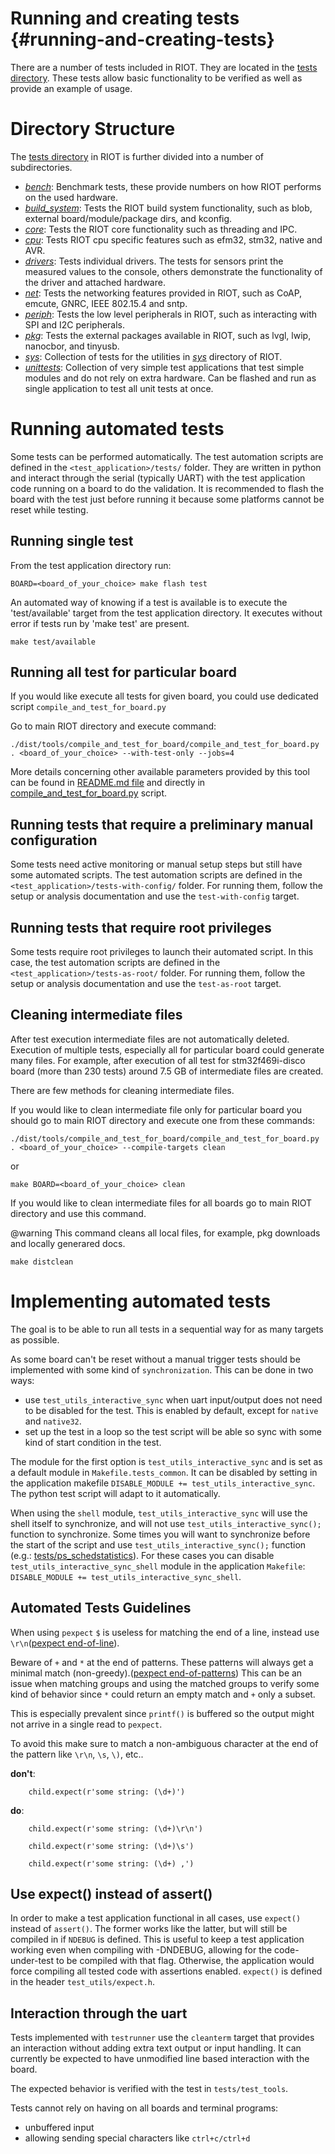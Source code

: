 # Running and creating tests                        {#running-and-creating-tests}

There are a number of tests included in RIOT. They are located in the
[tests directory](https://github.com/RIOT-OS/RIOT/tree/master/tests). These tests
allow basic functionality to be verified as well as provide an example of
usage.

# Directory Structure

The [tests directory](https://github.com/RIOT-OS/RIOT/tree/master/tests) in RIOT
is further divided into a number of subdirectories.

- [*bench*](https://github.com/RIOT-OS/RIOT/tree/master/tests/bench): Benchmark
  tests, these provide numbers on how RIOT performs on the used hardware.
- [*build_system*](https://github.com/RIOT-OS/RIOT/tree/master/tests/build_system): Tests
  the RIOT build system functionality, such as blob, external board/module/package dirs,
  and kconfig.
- [*core*](https://github.com/RIOT-OS/RIOT/tree/master/tests/core): Tests the
  RIOT core functionality such as threading and IPC.
- [*cpu*](https://github.com/RIOT-OS/RIOT/tree/master/tests/cpu): Tests
  RIOT cpu specific features such as efm32, stm32, native and AVR.
- [*drivers*](https://github.com/RIOT-OS/RIOT/tree/master/tests/drivers): Tests
  individual drivers. The tests for sensors print the measured values to the
  console, others demonstrate the functionality of the driver and attached
  hardware.
- [*net*](https://github.com/RIOT-OS/RIOT/tree/master/tests/net): Tests the
  networking features provided in RIOT, such as CoAP, emcute, GNRC, IEEE 802.15.4
  and sntp.
- [*periph*](https://github.com/RIOT-OS/RIOT/tree/master/tests/periph): Tests the
  low level peripherals in RIOT, such as interacting with SPI and I2C
  peripherals.
- [*pkg*](https://github.com/RIOT-OS/RIOT/tree/master/tests/pkg): Tests the
  external packages available in RIOT, such as lvgl, lwip, nanocbor, and tinyusb.
- [*sys*](https://github.com/RIOT-OS/RIOT/tree/master/tests/sys): Collection
  of tests for the utilities in
  [*sys*](https://github.com/RIOT-OS/RIOT/tree/master/sys) directory of RIOT.
- [*unittests*](https://github.com/RIOT-OS/RIOT/tree/master/tests/unittests):
  Collection of very simple test applications that test simple modules and do
  not rely on extra hardware. Can be flashed and run as single application to
  test all unit tests at once.

# Running automated tests

Some tests can be performed automatically. The test automation scripts are
defined in the `<test_application>/tests/` folder. They are written in python
and interact through the serial (typically UART) with the test application code running on a
board to do the validation. It is recommended to flash the board with the
test just before running it because some platforms cannot be reset while
testing.

## Running single test

From the test application directory run:

    BOARD=<board_of_your_choice> make flash test


An automated way of knowing if a test is available is to execute the
'test/available' target from the test application directory.
It executes without error if tests run by 'make test' are present.

    make test/available

## Running all test for particular board

If you would like execute all tests for given board, you could use dedicated
script `compile_and_test_for_board.py`

Go to main RIOT directory and execute command:

    ./dist/tools/compile_and_test_for_board/compile_and_test_for_board.py . <board_of_your_choice> --with-test-only --jobs=4

More details concerning other available parameters provided by this tool can be found in
[README.md file](https://github.com/RIOT-OS/RIOT/tree/master/dist/tools/compile_and_test_for_board)
and directly in [compile_and_test_for_board.py](https://github.com/RIOT-OS/RIOT/tree/master/dist/tools/compile_and_test_for_board/compile_and_test_for_board.py) script.

## Running tests that require a preliminary manual configuration

Some tests need active monitoring or manual setup steps but still have some
automated scripts. The test automation scripts are defined in the
`<test_application>/tests-with-config/` folder.
For running them, follow the setup or analysis documentation and use the
`test-with-config` target.

## Running tests that require root privileges

Some tests require root privileges to launch their automated script. In this
case, the test automation scripts are defined in the
`<test_application>/tests-as-root/` folder.
For running them, follow the setup or analysis documentation and use the
`test-as-root` target.

## Cleaning intermediate files

After test execution intermediate files are not automatically deleted.
Execution of multiple tests, especially all for particular board could generate
many files. For example, after execution of all test for stm32f469i-disco board
(more than 230 tests) around 7.5 GB of intermediate files are created.

There are few methods for cleaning intermediate files.

If you would like to clean intermediate file only for particular board you should
go to main RIOT directory and execute one from these commands:

    ./dist/tools/compile_and_test_for_board/compile_and_test_for_board.py . <board_of_your_choice> --compile-targets clean

or

    make BOARD=<board_of_your_choice> clean


If you would like to clean intermediate files for all boards go to main RIOT
directory and use this command.

@warning This command cleans all local files, for example, pkg downloads and
locally generared docs.


    make distclean

# Implementing automated tests

The goal is to be able to run all tests in a sequential way for as many targets
as possible.

As some board can't be reset without a manual trigger tests should be implemented
with some kind of `synchronization`. This can be done in two ways:

- use `test_utils_interactive_sync` when uart input/output does not need to be
  disabled for the test. This is enabled by default, except for `native` and
  `native32`.
- set up the test in a loop so the test script will be able so sync with some kind
  of start condition in the test.

The module for the first option is `test_utils_interactive_sync` and is set as a
default module in `Makefile.tests_common`. It can be disabled by setting in the
application makefile `DISABLE_MODULE += test_utils_interactive_sync`. The python
test script will adapt to it automatically.

When using the `shell` module, `test_utils_interactive_sync` will use the shell
itself to synchronize, and will not use `test_utils_interactive_sync();` function
to synchronize. Some times you will want to synchronize before the start of the
script and use `test_utils_interactive_sync();` function (e.g.:
[tests/ps_schedstatistics](tests/ps_schedstatistics/main.c)). For these cases
you can disable `test_utils_interactive_sync_shell` module in the application
`Makefile`: `DISABLE_MODULE += test_utils_interactive_sync_shell`.

## Automated Tests Guidelines

When using `pexpect` `$` is useless for matching the end of a line, instead use
`\r\n`([pexpect end-of-line](https://pexpect.readthedocs.io/en/stable/overview.html#find-the-end-of-line-cr-lf-conventions)).

Beware of `+` and `*` at the end of patterns. These patterns will always get
a minimal match (non-greedy).([pexpect end-of-patterns](https://pexpect.readthedocs.io/en/stable/overview.html#beware-of-and-at-the-end-of-patterns))
This can be an issue when matching groups and using the matched groups to verify
some kind of behavior since `*` could return an empty match and `+` only a subset.

This is especially prevalent since `printf()` is buffered so the output might not
arrive in a single read to `pexpect`.

To avoid this make sure to match a non-ambiguous character at the end of the
pattern like `\r\n`, `\s`, `\)`, etc..

**don't**:

~~~~
    child.expect(r'some string: (\d+)')
~~~~

**do**:

~~~
    child.expect(r'some string: (\d+)\r\n')
~~~
~~~
    child.expect(r'some string: (\d+)\s')
~~~
~~~
    child.expect(r'some string: (\d+) ,')
~~~

## Use expect() instead of assert()

In order to make a test application functional in all cases, use `expect()`
instead of `assert()`. The former works like the latter, but will still be
compiled in if `NDEBUG` is defined. This is useful to keep a test application
working even when compiling with -DNDEBUG, allowing for the code-under-test to
be compiled with that flag.  Otherwise, the application would force compiling
all tested code with assertions enabled.
`expect()` is defined in the header `test_utils/expect.h`.

## Interaction through the uart

Tests implemented with `testrunner` use the `cleanterm` target that
provides an interaction without adding extra text output or input handling.
It can currently be expected to have unmodified line based interaction with the
board.

The expected behavior is verified with the test in `tests/test_tools`.

Tests cannot rely on having on all boards and terminal programs:
* unbuffered input
* allowing sending special characters like `ctrl+c/ctrl+d`
